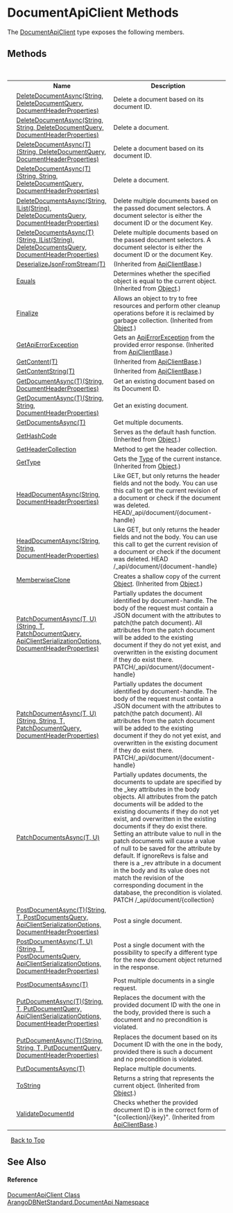 # DocumentApiClient Methods
 

The <a href="cd42246b-93a7-65bc-606d-b54b1f465670">DocumentApiClient</a> type exposes the following members.


## Methods
&nbsp;<table><tr><th></th><th>Name</th><th>Description</th></tr><tr><td>![Public method](media/pubmethod.gif "Public method")</td><td><a href="be84c43f-b977-24bb-ea9f-150bebc78ef2">DeleteDocumentAsync(String, DeleteDocumentQuery, DocumentHeaderProperties)</a></td><td>
Delete a document based on its document ID.</td></tr><tr><td>![Public method](media/pubmethod.gif "Public method")</td><td><a href="de6126c2-d56d-10d4-c30c-d5fa6be4e633">DeleteDocumentAsync(String, String, DeleteDocumentQuery, DocumentHeaderProperties)</a></td><td>
Delete a document.</td></tr><tr><td>![Public method](media/pubmethod.gif "Public method")</td><td><a href="f8fac27b-a765-ffaa-5136-f7f1e5de52e9">DeleteDocumentAsync(T)(String, DeleteDocumentQuery, DocumentHeaderProperties)</a></td><td>
Delete a document based on its document ID.</td></tr><tr><td>![Public method](media/pubmethod.gif "Public method")</td><td><a href="a75d0f65-c003-77dd-9a17-9dac10a266a1">DeleteDocumentAsync(T)(String, String, DeleteDocumentQuery, DocumentHeaderProperties)</a></td><td>
Delete a document.</td></tr><tr><td>![Public method](media/pubmethod.gif "Public method")</td><td><a href="6e8b5dde-3ade-bfdc-baef-5a96baa3f736">DeleteDocumentsAsync(String, IList(String), DeleteDocumentsQuery, DocumentHeaderProperties)</a></td><td>
Delete multiple documents based on the passed document selectors. A document selector is either the document ID or the document Key.</td></tr><tr><td>![Public method](media/pubmethod.gif "Public method")</td><td><a href="a7e3dea3-ae4d-b992-b52b-c2c202e351b5">DeleteDocumentsAsync(T)(String, IList(String), DeleteDocumentsQuery, DocumentHeaderProperties)</a></td><td>
Delete multiple documents based on the passed document selectors. A document selector is either the document ID or the document Key.</td></tr><tr><td>![Protected method](media/protmethod.gif "Protected method")</td><td><a href="6433c40c-fce1-03fc-1b4c-303e659347e6">DeserializeJsonFromStream(T)</a></td><td> (Inherited from <a href="1e4d73ca-864e-e82d-2705-3f6909ffa824">ApiClientBase</a>.)</td></tr><tr><td>![Public method](media/pubmethod.gif "Public method")</td><td><a href="https://docs.microsoft.com/dotnet/api/system.object.equals#system-object-equals(system-object)" target="_blank" rel="noopener noreferrer">Equals</a></td><td>
Determines whether the specified object is equal to the current object.
 (Inherited from <a href="https://docs.microsoft.com/dotnet/api/system.object" target="_blank" rel="noopener noreferrer">Object</a>.)</td></tr><tr><td>![Protected method](media/protmethod.gif "Protected method")</td><td><a href="https://docs.microsoft.com/dotnet/api/system.object.finalize#system-object-finalize" target="_blank" rel="noopener noreferrer">Finalize</a></td><td>
Allows an object to try to free resources and perform other cleanup operations before it is reclaimed by garbage collection.
 (Inherited from <a href="https://docs.microsoft.com/dotnet/api/system.object" target="_blank" rel="noopener noreferrer">Object</a>.)</td></tr><tr><td>![Protected method](media/protmethod.gif "Protected method")</td><td><a href="4cb09346-e57e-8f69-7a27-c36bf1686139">GetApiErrorException</a></td><td>
Gets an <a href="0a4502e4-4207-2375-a5f2-66eb56e92746">ApiErrorException</a> from the provided error response.
 (Inherited from <a href="1e4d73ca-864e-e82d-2705-3f6909ffa824">ApiClientBase</a>.)</td></tr><tr><td>![Protected method](media/protmethod.gif "Protected method")</td><td><a href="46aa3cc6-d616-613c-e079-bd04cf831f6c">GetContent(T)</a></td><td> (Inherited from <a href="1e4d73ca-864e-e82d-2705-3f6909ffa824">ApiClientBase</a>.)</td></tr><tr><td>![Protected method](media/protmethod.gif "Protected method")</td><td><a href="444678d9-f9e5-5efd-39f9-fa8df947605c">GetContentString(T)</a></td><td> (Inherited from <a href="1e4d73ca-864e-e82d-2705-3f6909ffa824">ApiClientBase</a>.)</td></tr><tr><td>![Public method](media/pubmethod.gif "Public method")</td><td><a href="28903716-a236-603f-5a86-8b535c2f8b29">GetDocumentAsync(T)(String, DocumentHeaderProperties)</a></td><td>
Get an existing document based on its Document ID.</td></tr><tr><td>![Public method](media/pubmethod.gif "Public method")</td><td><a href="3243237d-4cd2-82c3-8333-46499267df4a">GetDocumentAsync(T)(String, String, DocumentHeaderProperties)</a></td><td>
Get an existing document.</td></tr><tr><td>![Public method](media/pubmethod.gif "Public method")</td><td><a href="ac787653-bbbc-a38f-0780-92a44d23818d">GetDocumentsAsync(T)</a></td><td>
Get multiple documents.</td></tr><tr><td>![Public method](media/pubmethod.gif "Public method")</td><td><a href="https://docs.microsoft.com/dotnet/api/system.object.gethashcode#system-object-gethashcode" target="_blank" rel="noopener noreferrer">GetHashCode</a></td><td>
Serves as the default hash function.
 (Inherited from <a href="https://docs.microsoft.com/dotnet/api/system.object" target="_blank" rel="noopener noreferrer">Object</a>.)</td></tr><tr><td>![Protected method](media/protmethod.gif "Protected method")</td><td><a href="2a719dac-2600-6b85-4e86-127cfc5e69b1">GetHeaderCollection</a></td><td>
Method to get the header collection.</td></tr><tr><td>![Public method](media/pubmethod.gif "Public method")</td><td><a href="https://docs.microsoft.com/dotnet/api/system.object.gettype#system-object-gettype" target="_blank" rel="noopener noreferrer">GetType</a></td><td>
Gets the <a href="https://docs.microsoft.com/dotnet/api/system.type" target="_blank" rel="noopener noreferrer">Type</a> of the current instance.
 (Inherited from <a href="https://docs.microsoft.com/dotnet/api/system.object" target="_blank" rel="noopener noreferrer">Object</a>.)</td></tr><tr><td>![Public method](media/pubmethod.gif "Public method")</td><td><a href="71aea8fd-411d-52dd-4a0b-79582d3508f9">HeadDocumentAsync(String, DocumentHeaderProperties)</a></td><td>
Like GET, but only returns the header fields and not the body. You can use this call to get the current revision of a document or check if the document was deleted. HEAD/_api/document/{document-handle}</td></tr><tr><td>![Public method](media/pubmethod.gif "Public method")</td><td><a href="0250d17c-e42d-d0e7-4d5f-a14609700177">HeadDocumentAsync(String, String, DocumentHeaderProperties)</a></td><td>
Like GET, but only returns the header fields and not the body. You can use this call to get the current revision of a document or check if the document was deleted. HEAD /_api/document/{document-handle}</td></tr><tr><td>![Protected method](media/protmethod.gif "Protected method")</td><td><a href="https://docs.microsoft.com/dotnet/api/system.object.memberwiseclone#system-object-memberwiseclone" target="_blank" rel="noopener noreferrer">MemberwiseClone</a></td><td>
Creates a shallow copy of the current <a href="https://docs.microsoft.com/dotnet/api/system.object" target="_blank" rel="noopener noreferrer">Object</a>.
 (Inherited from <a href="https://docs.microsoft.com/dotnet/api/system.object" target="_blank" rel="noopener noreferrer">Object</a>.)</td></tr><tr><td>![Public method](media/pubmethod.gif "Public method")</td><td><a href="6bbd2016-d637-ffcb-1898-86f765d64d65">PatchDocumentAsync(T, U)(String, T, PatchDocumentQuery, ApiClientSerializationOptions, DocumentHeaderProperties)</a></td><td>
Partially updates the document identified by document-handle. The body of the request must contain a JSON document with the attributes to patch(the patch document). All attributes from the patch document will be added to the existing document if they do not yet exist, and overwritten in the existing document if they do exist there. PATCH/_api/document/{document-handle}</td></tr><tr><td>![Public method](media/pubmethod.gif "Public method")</td><td><a href="fb3cbbb8-c5f6-32b0-7770-2686a4fe356d">PatchDocumentAsync(T, U)(String, String, T, PatchDocumentQuery, DocumentHeaderProperties)</a></td><td>
Partially updates the document identified by document-handle. The body of the request must contain a JSON document with the attributes to patch(the patch document). All attributes from the patch document will be added to the existing document if they do not yet exist, and overwritten in the existing document if they do exist there. PATCH/_api/document/{document-handle}</td></tr><tr><td>![Public method](media/pubmethod.gif "Public method")</td><td><a href="833168de-50b6-1790-9c39-5f27352e729f">PatchDocumentsAsync(T, U)</a></td><td>
Partially updates documents, the documents to update are specified by the _key attributes in the body objects. All attributes from the patch documents will be added to the existing documents if they do not yet exist, and overwritten in the existing documents if they do exist there. Setting an attribute value to null in the patch documents will cause a value of null to be saved for the attribute by default. If ignoreRevs is false and there is a _rev attribute in a document in the body and its value does not match the revision of the corresponding document in the database, the precondition is violated. PATCH /_api/document/{collection}</td></tr><tr><td>![Public method](media/pubmethod.gif "Public method")</td><td><a href="661f04f9-aaa2-ee25-0349-cd2a6ceb2383">PostDocumentAsync(T)(String, T, PostDocumentsQuery, ApiClientSerializationOptions, DocumentHeaderProperties)</a></td><td>
Post a single document.</td></tr><tr><td>![Public method](media/pubmethod.gif "Public method")</td><td><a href="bc8b9866-0971-cc0b-1b49-f82e35332b1d">PostDocumentAsync(T, U)(String, T, PostDocumentsQuery, ApiClientSerializationOptions, DocumentHeaderProperties)</a></td><td>
Post a single document with the possibility to specify a different type for the new document object returned in the response.</td></tr><tr><td>![Public method](media/pubmethod.gif "Public method")</td><td><a href="8bb5ee67-efc5-72b6-a210-acfb2e1d4795">PostDocumentsAsync(T)</a></td><td>
Post multiple documents in a single request.</td></tr><tr><td>![Public method](media/pubmethod.gif "Public method")</td><td><a href="b6242014-0ba0-5a33-8edd-235680486ca8">PutDocumentAsync(T)(String, T, PutDocumentQuery, ApiClientSerializationOptions, DocumentHeaderProperties)</a></td><td>
Replaces the document with the provided document ID with the one in the body, provided there is such a document and no precondition is violated.</td></tr><tr><td>![Public method](media/pubmethod.gif "Public method")</td><td><a href="5783da71-de61-c2ee-1865-e611a081f4fe">PutDocumentAsync(T)(String, String, T, PutDocumentQuery, DocumentHeaderProperties)</a></td><td>
Replaces the document based on its Document ID with the one in the body, provided there is such a document and no precondition is violated.</td></tr><tr><td>![Public method](media/pubmethod.gif "Public method")</td><td><a href="3fadb2d0-c8f8-2cbb-aff6-f1a8dfcb66b8">PutDocumentsAsync(T)</a></td><td>
Replace multiple documents.</td></tr><tr><td>![Public method](media/pubmethod.gif "Public method")</td><td><a href="https://docs.microsoft.com/dotnet/api/system.object.tostring#system-object-tostring" target="_blank" rel="noopener noreferrer">ToString</a></td><td>
Returns a string that represents the current object.
 (Inherited from <a href="https://docs.microsoft.com/dotnet/api/system.object" target="_blank" rel="noopener noreferrer">Object</a>.)</td></tr><tr><td>![Protected method](media/protmethod.gif "Protected method")</td><td><a href="2e06730e-eeec-2270-4bd5-34efbcd2015d">ValidateDocumentId</a></td><td>
Checks whether the provided document ID is in the correct form of "{collection}/{key}".
 (Inherited from <a href="1e4d73ca-864e-e82d-2705-3f6909ffa824">ApiClientBase</a>.)</td></tr></table>&nbsp;
<a href="#documentapiclient-methods">Back to Top</a>

## See Also


#### Reference
<a href="cd42246b-93a7-65bc-606d-b54b1f465670">DocumentApiClient Class</a><br /><a href="927cb31f-380a-2bf4-a1ca-09ab720e232b">ArangoDBNetStandard.DocumentApi Namespace</a><br />
